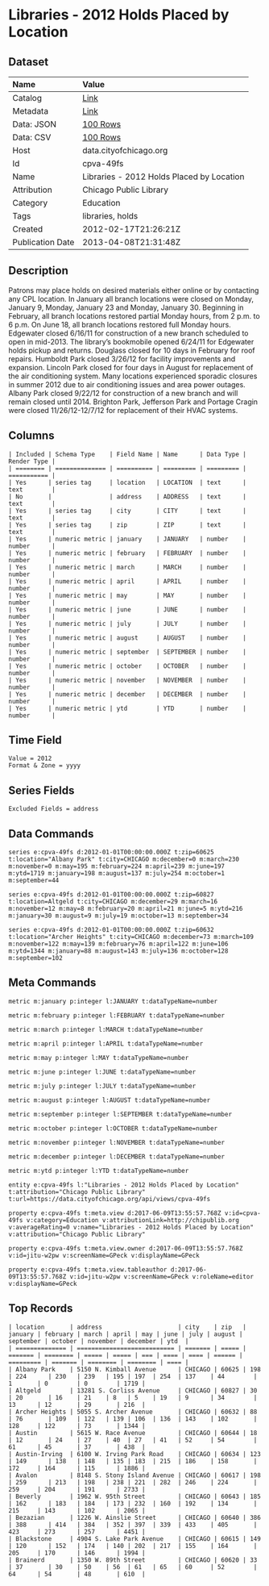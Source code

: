 # Libraries - 2012 Holds Placed by Location

## Dataset

| Name | Value |
| :--- | :---- |
| Catalog | [Link](https://catalog.data.gov/dataset/libraries-2012-holds-placed-by-location-7fc19) |
| Metadata | [Link](https://data.cityofchicago.org/api/views/cpva-49fs) |
| Data: JSON | [100 Rows](https://data.cityofchicago.org/api/views/cpva-49fs/rows.json?max_rows=100) |
| Data: CSV | [100 Rows](https://data.cityofchicago.org/api/views/cpva-49fs/rows.csv?max_rows=100) |
| Host | data.cityofchicago.org |
| Id | cpva-49fs |
| Name | Libraries - 2012 Holds Placed by Location |
| Attribution | Chicago Public Library |
| Category | Education |
| Tags | libraries, holds |
| Created | 2012-02-17T21:26:21Z |
| Publication Date | 2013-04-08T21:31:48Z |

## Description

Patrons may place holds on desired materials either online or by contacting any CPL location.  In January all branch locations were closed on Monday, January 9, Monday, January 23 and Monday, January 30. Beginning in February, all branch locations restored partial Monday hours, from 2 p.m. to 6 p.m. On June 18, all branch locations restored full Monday hours. Edgewater closed 6/16/11 for construction of a new branch scheduled to open in mid-2013. The library’s bookmobile opened 6/24/11 for Edgewater holds pickup and returns. Douglass closed for 10 days in February for roof repairs. Humboldt Park closed 3/26/12 for facility improvements and expansion. Lincoln Park closed for four days in August for replacement of the air conditioning system. Many locations experienced sporadic closures in summer 2012 due to air conditioning issues and area power outages. Albany Park closed 9/22/12 for construction of a new branch and will remain closed until 2014. Brighton Park, Jefferson Park and Portage Cragin were closed 11/26/12-12/7/12 for replacement of their HVAC systems.

## Columns

```ls
| Included | Schema Type    | Field Name | Name      | Data Type | Render Type |
| ======== | ============== | ========== | ========= | ========= | =========== |
| Yes      | series tag     | location   | LOCATION  | text      | text        |
| No       |                | address    | ADDRESS   | text      | text        |
| Yes      | series tag     | city       | CITY      | text      | text        |
| Yes      | series tag     | zip        | ZIP       | text      | text        |
| Yes      | numeric metric | january    | JANUARY   | number    | number      |
| Yes      | numeric metric | february   | FEBRUARY  | number    | number      |
| Yes      | numeric metric | march      | MARCH     | number    | number      |
| Yes      | numeric metric | april      | APRIL     | number    | number      |
| Yes      | numeric metric | may        | MAY       | number    | number      |
| Yes      | numeric metric | june       | JUNE      | number    | number      |
| Yes      | numeric metric | july       | JULY      | number    | number      |
| Yes      | numeric metric | august     | AUGUST    | number    | number      |
| Yes      | numeric metric | september  | SEPTEMBER | number    | number      |
| Yes      | numeric metric | october    | OCTOBER   | number    | number      |
| Yes      | numeric metric | november   | NOVEMBER  | number    | number      |
| Yes      | numeric metric | december   | DECEMBER  | number    | number      |
| Yes      | numeric metric | ytd        | YTD       | number    | number      |
```

## Time Field

```ls
Value = 2012
Format & Zone = yyyy
```

## Series Fields

```ls
Excluded Fields = address
```

## Data Commands

```ls
series e:cpva-49fs d:2012-01-01T00:00:00.000Z t:zip=60625 t:location="Albany Park" t:city=CHICAGO m:december=0 m:march=230 m:november=0 m:may=195 m:february=224 m:april=239 m:june=197 m:ytd=1719 m:january=198 m:august=137 m:july=254 m:october=1 m:september=44

series e:cpva-49fs d:2012-01-01T00:00:00.000Z t:zip=60827 t:location=Altgeld t:city=CHICAGO m:december=29 m:march=16 m:november=12 m:may=8 m:february=20 m:april=21 m:june=5 m:ytd=216 m:january=30 m:august=9 m:july=19 m:october=13 m:september=34

series e:cpva-49fs d:2012-01-01T00:00:00.000Z t:zip=60632 t:location="Archer Heights" t:city=CHICAGO m:december=73 m:march=109 m:november=122 m:may=139 m:february=76 m:april=122 m:june=106 m:ytd=1344 m:january=88 m:august=143 m:july=136 m:october=128 m:september=102
```

## Meta Commands

```ls
metric m:january p:integer l:JANUARY t:dataTypeName=number

metric m:february p:integer l:FEBRUARY t:dataTypeName=number

metric m:march p:integer l:MARCH t:dataTypeName=number

metric m:april p:integer l:APRIL t:dataTypeName=number

metric m:may p:integer l:MAY t:dataTypeName=number

metric m:june p:integer l:JUNE t:dataTypeName=number

metric m:july p:integer l:JULY t:dataTypeName=number

metric m:august p:integer l:AUGUST t:dataTypeName=number

metric m:september p:integer l:SEPTEMBER t:dataTypeName=number

metric m:october p:integer l:OCTOBER t:dataTypeName=number

metric m:november p:integer l:NOVEMBER t:dataTypeName=number

metric m:december p:integer l:DECEMBER t:dataTypeName=number

metric m:ytd p:integer l:YTD t:dataTypeName=number

entity e:cpva-49fs l:"Libraries - 2012 Holds Placed by Location" t:attribution="Chicago Public Library" t:url=https://data.cityofchicago.org/api/views/cpva-49fs

property e:cpva-49fs t:meta.view d:2017-06-09T13:55:57.768Z v:id=cpva-49fs v:category=Education v:attributionLink=http://chipublib.org v:averageRating=0 v:name="Libraries - 2012 Holds Placed by Location" v:attribution="Chicago Public Library"

property e:cpva-49fs t:meta.view.owner d:2017-06-09T13:55:57.768Z v:id=jitu-w2pw v:screenName=GPeck v:displayName=GPeck

property e:cpva-49fs t:meta.view.tableauthor d:2017-06-09T13:55:57.768Z v:id=jitu-w2pw v:screenName=GPeck v:roleName=editor v:displayName=GPeck
```

## Top Records

```ls
| location       | address                     | city    | zip   | january | february | march | april | may | june | july | august | september | october | november | december | ytd  | 
| ============== | =========================== | ======= | ===== | ======= | ======== | ===== | ===== | === | ==== | ==== | ====== | ========= | ======= | ======== | ======== | ==== | 
| Albany Park    | 5150 N. Kimball Avenue      | CHICAGO | 60625 | 198     | 224      | 230   | 239   | 195 | 197  | 254  | 137    | 44        | 1       | 0        | 0        | 1719 | 
| Altgeld        | 13281 S. Corliss Avenue     | CHICAGO | 60827 | 30      | 20       | 16    | 21    | 8   | 5    | 19   | 9      | 34        | 13      | 12       | 29       | 216  | 
| Archer Heights | 5055 S. Archer Avenue       | CHICAGO | 60632 | 88      | 76       | 109   | 122   | 139 | 106  | 136  | 143    | 102       | 128     | 122      | 73       | 1344 | 
| Austin         | 5615 W. Race Avenue         | CHICAGO | 60644 | 18      | 12       | 24    | 27    | 40  | 27   | 41   | 52     | 54        | 61      | 45       | 37       | 438  | 
| Austin-Irving  | 6100 W. Irving Park Road    | CHICAGO | 60634 | 123     | 149      | 138   | 148   | 135 | 183  | 215  | 186    | 158       | 172     | 164      | 115      | 1886 | 
| Avalon         | 8148 S. Stony Island Avenue | CHICAGO | 60617 | 198     | 259      | 213   | 198   | 238 | 221  | 282  | 246    | 224       | 259     | 204      | 191      | 2733 | 
| Beverly        | 1962 W. 95th Street         | CHICAGO | 60643 | 185     | 162      | 183   | 184   | 173 | 232  | 160  | 192    | 134       | 215     | 143      | 102      | 2065 | 
| Bezazian       | 1226 W. Ainslie Street      | CHICAGO | 60640 | 386     | 388      | 414   | 384   | 352 | 397  | 339  | 433    | 405       | 423     | 273      | 257      | 4451 | 
| Blackstone     | 4904 S. Lake Park Avenue    | CHICAGO | 60615 | 149     | 120      | 152   | 174   | 140 | 202  | 217  | 155    | 164       | 205     | 170      | 146      | 1994 | 
| Brainerd       | 1350 W. 89th Street         | CHICAGO | 60620 | 33      | 37       | 30    | 50    | 56  | 61   | 65   | 60     | 52        | 64      | 54       | 48       | 610  | 
```